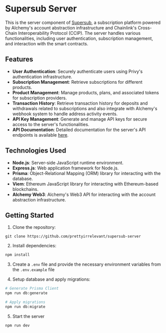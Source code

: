 # Supersub Server

This is the server component of [Supersub](https://github.com/prettyirrelevant/supersub), a subscription platform powered by Alchemy's account abstraction infrastructure and Chainlink's Cross-Chain Interoperability Protocol (CCIP). The server handles various functionalities, including user authentication, subscription management, and interaction with the smart contracts.

## Features

- **User Authentication**: Securely authenticate users using Privy's authentication infrastructure.
- **Subscription Management**: Retrieve subscriptions for different products.
- **Product Management**: Manage products, plans, and associated tokens for subscription providers.
- **Transaction History**: Retrieve transaction history for deposits and withdrawals related to subscriptions and also integrate with Alchemy's webhook system to handle address activity events.
- **API Key Management**: Generate and manage API keys for secure access to the server's functionalities.
- **API Documentation**: Detailed documentation for the server's API endpoints is available [here](https://supersubv1.apidocumentation.com/reference).

## Technologies Used

- **Node.js**: Server-side JavaScript runtime environment.
- **Express.js**: Web application framework for Node.js.
- **Prisma**: Object-Relational Mapping (ORM) library for interacting with the database.
- **Viem**: Ethereum JavaScript library for interacting with Ethereum-based blockchains.
- **Alchemy Web3**: Alchemy's Web3 API for interacting with the account abstraction infrastructure.

## Getting Started

1. Clone the repository:
```
git clone https://github.com/prettyirrelevant/supersub-server
```

2. Install dependencies:
```bash
npm install
```

3. Create a `.env` file and provide the necessary environment variables from the `.env.example` file

4. Setup database and apply migrations:
```bash
# Generate Prisma Client
npm run db:generate

# Apply migrations
npm run db:migrate
```

5. Start the server
```bash
npm run dev
```

